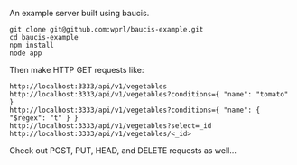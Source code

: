 An example server built using baucis.

    git clone git@github.com:wprl/baucis-example.git
    cd baucis-example
    npm install
    node app

Then make HTTP GET requests like:

    http://localhost:3333/api/v1/vegetables
    http://localhost:3333/api/v1/vegetables?conditions={ "name": "tomato" }
    http://localhost:3333/api/v1/vegetables?conditions={ "name": { "$regex": "t" } }
    http://localhost:3333/api/v1/vegetables?select=_id
    http://localhost:3333/api/v1/vegetables/<_id>

Check out POST, PUT, HEAD, and DELETE requests as well…

